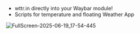 * wttr.in directly into your Waybar module!
* Scripts for temperature and floating Weather App

![FullScreen-2025-06-19_17-54-445](https://github.com/user-attachments/assets/12511b44-6f6e-4262-b88b-0e4b1e696579)

